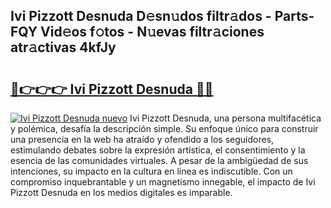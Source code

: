 ## Ivi Pizzott Desnuda D𝚎sn𝚞dos filtr𝚊dos - Parts-FQY Vid𝚎os f𝚘tos - N𝚞evas filtr𝚊ciones atr𝚊ctivas 4kfJy

# <h2><a href="http://mb3884.tromn.icu/?c=Ivi+Pizzott+Desnuda">🔗👉👉👉 Ivi Pizzott Desnuda 🔗🔗</a></h2>

[![Ivi Pizzott Desnuda nuevo](https://i.imgur.com/pEAQMta.gif)](http://mb3884.tromn.icu/?c=Ivi+Pizzott+Desnuda)
Ivi Pizzott Desnuda, una persona multifacética y polémica, desafía la descripción simple. Su enfoque único para construir una presencia en la web ha atraído y ofendido a los seguidores, estimulando debates sobre la expresión artística, el consentimiento y la esencia de las comunidades virtuales. A pesar de la ambigüedad de sus intenciones, su impacto en la cultura en línea es indiscutible. Con un compromiso inquebrantable y un magnetismo innegable, el impacto de Ivi Pizzott Desnuda en los medios digitales es imparable.
